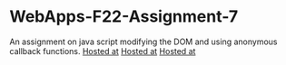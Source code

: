 # WebApps-F22-Assignment-7
An assignment on java script modifying the DOM and using anonymous callback functions.
[Hosted at](https://44-563-web-apps-f22.github.io/44563-webapps-assignment-7-boddapatiprasanna/hunt.html)
[Hosted at](https://44-563-web-apps-f22.github.io/44563-webapps-assignment-7-boddapatiprasanna/reaction.html)
[Hosted at](https://44-563-web-apps-f22.github.io/44563-webapps-assignment-7-boddapatiprasanna/queue.html)
